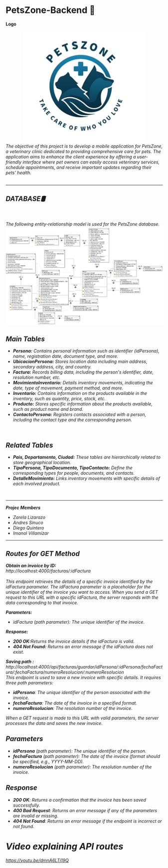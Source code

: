 # PetsZone-Backend 🐾
 **Logo**
<div align="center">
<img src="img/logo.jpeg" alt="logo">
</div>
<em>The objective of this project is to develop a mobile application for PetsZone, a veterinary clinic dedicated to providing comprehensive care for pets. The application aims to enhance the client experience by offering a user-friendly interface where pet owners can easily access veterinary services, schedule appointments, and receive important updates regarding their pets' health.
<br>
<br><hr>
  <b><h2>DATABASE🛢</h2></b>
  <br><br>
  The following entity-relationship model is used for the PetsZone database.
<div align="center">
<img src="img/bd.jpeg" alt="logo">
</div>
  <h2>Main Tables</h2>
    <ul>
        <li>
            <strong>Persona:</strong> Contains personal information such as identifier (<em>idPersona</em>), name, registration date, document type, and more.
        </li>
        <li>
            <strong>UbicacionPersona:</strong> Stores location data including main address, secondary address, city, and country.
        </li>
        <li>
            <strong>Factura:</strong> Records billing data, including the person's identifier, date, resolution number, etc.
        </li>
        <li>
            <strong>MovimientoInventario:</strong> Details inventory movements, indicating the date, type of movement, payment method, and more.
        </li>
        <li>
            <strong>Inventario:</strong> Contains information on the products available in the inventory, such as quantity, price, stock, etc.
        </li>
        <li>
            <strong>Producto:</strong> Stores specific information about the products available, such as product name and brand.
        </li>
        <li>
            <strong>ContactoPersona:</strong> Registers contacts associated with a person, including the contact type and the corresponding person.
        </li>
    </ul>
<br>
    <h2>Related Tables</h2>
    <ul>
        <li>
            <strong>Pais, Departamento, Ciudad:</strong> These tables are hierarchically related to store geographical location.
        </li>
        <li>
            <strong>TipoPersona, TipoDocumento, TipoContacto:</strong> Define the corresponding types for people, documents, and contacts.
        </li>
        <li>
            <strong>DetalleMovimiento:</strong> Links inventory movements with specific details of each involved product.
        </li>
    </ul>
<br><hr>
<b>Projec Members</b><br>
  <ul>
  <li>Zarela Lizarazo</li>
  <li>Andres Sinuco</li>
<li>Diego Quintero</li>
<li>Imanol Villamizar</li>
  </ul><hr>
<h2>Routes for GET Method</h2>

<b>Obtain an invoice by ID:</b> <br>
http://localhost:4000/facturas/:idFactura <br><br>
This endpoint retrieves the details of a specific invoice identified by the idFactura parameter. The idFactura parameter is a placeholder for the unique identifier of the invoice you want to access. When you send a GET request to this URL with a specific idFactura, the server responds with the data corresponding to that invoice.

<b>Parameters:</b>
<ul>
<li>idFactura (path parameter): The unique identifier of the invoice.</li>
  </ul>
<b>Response:</b>
<ul>
<li><b>200 OK:</b>Returns the invoice details if the idFactura is valid.</li>
<li><b>404 Not Found:</b> Returns an error message if the idFactura does not exist.</li>
</ul>

<b>Saving path :</b> <br>
http://localhost:4000/api/facturas/guardar/idPersona/:idPersona/fechaFactura/:fechaFactura/numeroResolucion/:numeroResolucion
<br>
       This endpoint is used to save a new invoice with specific details. It requires three path parameters:
- **idPersona**: The unique identifier of the person associated with the invoice.
- **fechaFactura**: The date of the invoice in a specified format.
- **numeroResolucion**: The resolution number of the invoice.

When a GET request is made to this URL with valid parameters, the server processes the data and saves the new invoice.

## Parameters
- **idPersona** (path parameter): The unique identifier of the person.
- **fechaFactura** (path parameter): The date of the invoice (format should be specified, e.g., YYYY-MM-DD).
- **numeroResolucion** (path parameter): The resolution number of the invoice.

## Response
- **200 OK**: Returns a confirmation that the invoice has been saved successfully.
- **400 Bad Request**: Returns an error message if any of the parameters are invalid or missing.
- **404 Not Found**: Returns an error message if the endpoint is incorrect or not found.

# Video explaining API routes
https://youtu.be/dmnA6LTj19Q

